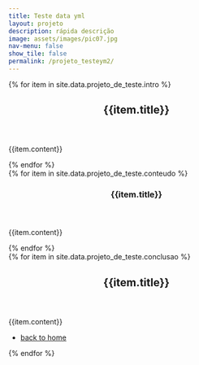```yaml
---
title: Teste data yml
layout: projeto
description: rápida descrição
image: assets/images/pic07.jpg
nav-menu: false
show_tile: false
permalink: /projeto_testeym2/
---
```

<!-- Instruções>
<!-- Neste arquivo mudar somente o frontmater e os partes a seguir:>
<!-- Alterar o loop for com o nome do arquivo e seção do arquivo nas tres partes>
<!-- Colocar a descrição.yml dentro da pasta _data e mudar pelo (projeto_de_teste)>
<!-- Dentro do arquivo do projeto_de_teste, especificar cada uma das seções>
<!-- Main -->
<div id="main">

<!-- One -->
<section id="one">
{% for item in site.data.projeto_de_teste.intro %}
	<div class="inner">
		<header class="major">
			<h2>{{item.title}}</h2>
		</header>
		<p>{{item.content}}</p>
	</div>
	{% endfor %}
</section>

<!-- Two -->
<section id="two" class="spotlights">
{% for item in site.data.projeto_de_teste.conteudo %}
   <section>
  <img src="{{item.image}}" alt="" data-position="center center" class="image"/>
    <div class="content">
      <div class="inner">
        <header class="major">
          <h3>{{item.title}}</h3>
        </header>
        <p>{{item.content}}</p>
      </div>
    </div>
    </section>
 {% endfor %}
   </section>
<!-- Three -->
<section id="three">
{% for item in site.data.projeto_de_teste.conclusao %}
	<div class="inner">
		<header class="major">
			<h2>{{item.title}}</h2>
		</header>
		    <p>{{item.content}}</p>
		<ul class="actions">
			<li><a href="/home/" class="button next">back to home</a></li>
		</ul>
	</div>
{% endfor %}
</section>

</div>
